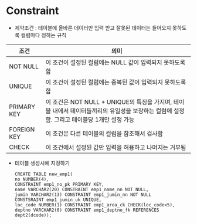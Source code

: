 # Constraint 

* 제약조건 : 테이블에 올바른 데이터만 입력 받고 잘못된 데이터는 들어오지 못하도록 컬럼마다 정하는 규칙

| 조건        | 의미                                                         |
| ----------- | ------------------------------------------------------------ |
| NOT NULL    | 이 조건이 설정된 컬럼에는 NULL 값이 입력되지 못하도록 함     |
| UNIQUE      | 이 조건이 설정된 컬럼에는 중복된 값이 입력되지 못하도록 함   |
| PRIMARY KEY | 이 조건은 NOT NULL + UNIQUE의 특징을 가지며, 테이블 내에서 데이터들끼리의 유일성을 보장하는 컬럼에 설정함. 그리고 테이블당 1개만 설정 가능 |
| FOREIGN KEY | 이 조건은 다른 테이블의 컬럼을 참조해서 검사함               |
| CHECK       | 이 조건에서 설정된 값만 입력을 허용하고 나머지는 거부됨      |



* 테이블 생성시에 지정하기

  ```plsql
  CREATE TABLE new_emp1(
  no NUMBER(4),
  CONSTRAINT emp1_no_pk PRIMARY KEY,
  name VARCHAR2(20) CONSTRAINT emp1_name_nn NOT NULL,
  jumin VARCHAR2(13) CONSTRAINT emp1_jumin_nn NOT NULL
  CONSTSRAINT emp1_jumin_uk UNIQUE,
  loc_code NUMBER(1) CONSTRAINT emp1_area_ck CHECK(loc_code<5),
  deptno VARCHAR2(6) CONSTRAINT emp1_deptno_fk REFERENCES dept2(dcode));
  ```

  

